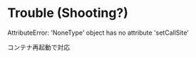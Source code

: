 # Trouble (Shooting?)

AttributeError: 'NoneType' object has no attribute 'setCallSite'

コンテナ再起動で対応

